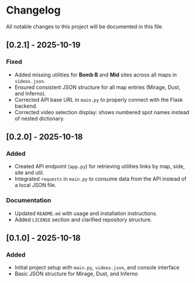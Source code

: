 # Changelog

All notable changes to this project will be documented in this file.

## [0.2.1] - 2025-10-19
### Fixed
- Added missing utilities for **Bomb B** and **Mid** sites across all maps in `videos.json`.
- Ensured consistent JSON structure for all map entries (Mirage, Dust, and Inferno).
- Corrected API base URL in `main.py` to properly connect with the Flask backend.
- Corrected video selection display: shows numbered spot names instead of nested dictionary.

## [0.2.0] - 2025-10-18
### Added
- Created API endpoint (`app.py`) for retrieving utilities links by map, side, site and util.
- Integrated `requests` in `main.py` to consume data from the API instead of a local JSON file.

### Documentation
- Updated `README.md` with usage and installation instructions.
- Added `LICENSE` section and clarified repository structure.

## [0.1.0] - 2025-10-18
### Added
- Initial project setup with `main.py`, `videos.json`, and console interface
- Basic JSON structure for Mirage, Dust, and Inferno